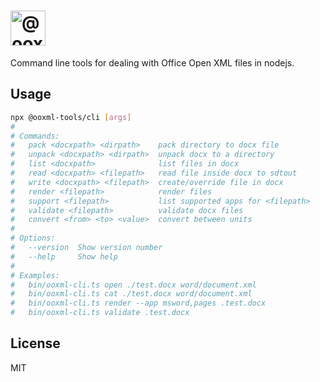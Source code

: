 # <img alt="@ooxml-tools/cli" height="56" src="https://github.com/user-attachments/assets/aab3d389-6c30-4d5b-932d-2abe7734e21e" />
Command line tools for dealing with Office Open XML files in nodejs.

## Usage

```bash
npx @ooxml-tools/cli [args]
# 
# Commands:
#   pack <docxpath> <dirpath>    pack directory to docx file
#   unpack <docxpath> <dirpath>  unpack docx to a directory
#   list <docxpath>              list files in docx
#   read <docxpath> <filepath>   read file inside docx to sdtout
#   write <docxpath> <filepath>  create/override file in docx
#   render <filepath>            render files
#   support <filepath>           list supported apps for <filepath>
#   validate <filepath>          validate docx files
#   convert <from> <to> <value>  convert between units
# 
# Options:
#   --version  Show version number                                       [boolean]
#   --help     Show help                                                 [boolean]
# 
# Examples:
#   bin/ooxml-cli.ts open ./test.docx word/document.xml
#   bin/ooxml-cli.ts cat ./test.docx word/document.xml
#   bin/ooxml-cli.ts render --app msword,pages .test.docx
#   bin/ooxml-cli.ts validate .test.docx
```


## License
MIT

